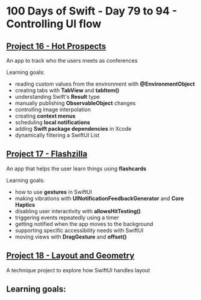 # 100 Days of Swift - Day 79 to 94 - Controlling UI flow

## [Project 16 - Hot Prospects](Project%2016)
An app to track who the users meets as conferences

Learning goals:
- reading custom values from the environment with **@EnvironmentObject**
- creating tabs with **TabView** and **tabItem()**
- understanding Swift's **Result** type
- manually publishing **ObservableObject** changes
- controlling image interpolation
- creating **context menus**
- scheduling **local notifications**
- adding **Swift package dependencies** in Xcode
- dynamically filtering a SwiftUI List

## [Project 17 - Flashzilla](Project%2017)
An app that helps the user learn things using __flashcards__

Learning goals:
- how to use **gestures** in SwiftUI
- making vibrations with **UINotificationFeedbackGenerator** and **Core Haptics**
- disabling user interactivity with **allowsHitTesting()**
- triggering events repeatedly using a timer
- getting notified when the app moves to the background
- supporting specific accessibility needs with SwiftUI
- moving views with **DragGesture** and **offset()**

## [Project 18 - Layout and Geometry](Project%2018)
A technique project to explore how SwiftUI handles layout

Learning goals:
- 
